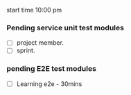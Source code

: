start time 10:00 pm
### Pending service unit test modules
- [ ] project member. 
- [ ] sprint.

### pending E2E test modules
 - [ ] Learning e2e - 30mins